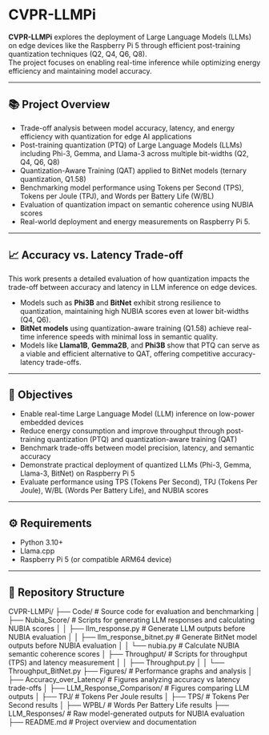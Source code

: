 # CVPR-LLMPi

**CVPR-LLMPi** explores the deployment of Large Language Models (LLMs) on edge devices like the Raspberry Pi 5 through efficient post-training quantization techniques (Q2, Q4, Q6, Q8).  
The project focuses on enabling real-time inference while optimizing energy efficiency and maintaining model accuracy.

---

## 📚 Project Overview
- Trade-off analysis between model accuracy, latency, and energy efficiency with quantization for edge AI applications
- Post-training quantization (PTQ) of Large Language Models (LLMs) including Phi-3, Gemma, and Llama-3 across multiple bit-widths (Q2, Q4, Q6, Q8)
- Quantization-Aware Training (QAT) applied to BitNet models (ternary quantization, Q1.58)
- Benchmarking model performance using Tokens per Second (TPS), Tokens per Joule (TPJ), and Words per Battery Life (W/BL)
- Evaluation of quantization impact on semantic coherence using NUBIA scores
- Real-world deployment and energy measurements on Raspberry Pi 5.

---

## 📈 Accuracy vs. Latency Trade-off
This work presents a detailed evaluation of how quantization impacts the trade-off between accuracy and latency in LLM inference on edge devices.
- Models such as **Phi3B** and **BitNet** exhibit strong resilience to quantization, maintaining high NUBIA scores even at lower bit-widths (Q4, Q6).
- **BitNet models** using quantization-aware training (Q1.58) achieve real-time inference speeds with minimal loss in semantic quality.
- Models like **Llama1B**, **Gemma2B**, and **Phi3B** show that PTQ can serve as a viable and efficient alternative to QAT, offering competitive accuracy-latency trade-offs.

---

## 🎯 Objectives
- Enable real-time Large Language Model (LLM) inference on low-power embedded devices
- Reduce energy consumption and improve throughput through post-training quantization (PTQ) and quantization-aware training (QAT)
- Benchmark trade-offs between model precision, latency, and semantic accuracy
- Demonstrate practical deployment of quantized LLMs (Phi-3, Gemma, Llama-3, BitNet) on Raspberry Pi 5
- Evaluate performance using TPS (Tokens Per Second), TPJ (Tokens Per Joule), W/BL (Words Per Battery Life), and NUBIA scores

---

## ⚙️ Requirements
- Python 3.10+
- Llama.cpp
- Raspberry Pi 5 (or compatible ARM64 device)

---

## 📁 Repository Structure
CVPR-LLMPi/ ├── Code/ # Source code for evaluation and benchmarking │ ├── Nubia_Score/ # Scripts for generating LLM responses and calculating NUBIA scores │ │ ├── llm_response.py # Generate LLM outputs before NUBIA evaluation │ │ ├── llm_response_bitnet.py # Generate BitNet model outputs before NUBIA evaluation │ │ └── nubia.py # Calculate NUBIA semantic coherence scores │ ├── Throughput/ # Scripts for throughput (TPS) and latency measurement │ │ ├── Throughput.py │ │ └── Throughput_BitNet.py ├── Figures/ # Performance graphs and analysis │ ├── Accuracy_over_Latency/ # Figures analyzing accuracy vs latency trade-offs │ ├── LLM_Response_Comparison/ # Figures comparing LLM outputs │ ├── TPJ/ # Tokens Per Joule results │ ├── TPS/ # Tokens Per Second results │ ├── WPBL/ # Words Per Battery Life results ├── LLM_Responses/ # Raw model-generated outputs for NUBIA evaluation ├── README.md # Project overview and documentation

